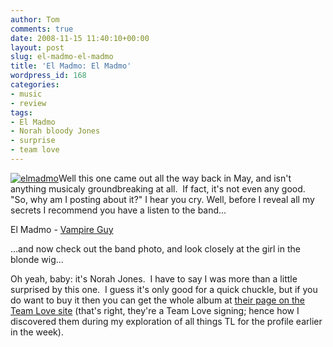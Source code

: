 ```yaml
---
author: Tom
comments: true
date: 2008-11-15 11:40:10+00:00
layout: post
slug: el-madmo-el-madmo
title: 'El Madmo: El Madmo'
wordpress_id: 168
categories:
- music
- review
tags:
- El Madmo
- Norah bloody Jones
- surprise
- team love
---
```


[![elmadmo](http://eatenbymonsters.files.wordpress.com/2008/11/elmadmo.jpg?w=199)](http://eatenbymonsters.files.wordpress.com/2008/11/elmadmo.jpg)Well this one came out all the way back in May, and isn't anything musicaly groundbreaking at all.  If fact, it's not even any good.  "So, why am I posting about it?" I hear you cry. Well, before I reveal all my secrets I recommend you have a listen to the band...

El Madmo - [Vampire Guy](http://www.mediafire.com/file/ltfk50twqzi/ElMadmo_VampireGuy.mp3)

...and now check out the band photo, and look closely at the girl in the blonde wig...

Oh yeah, baby: it's Norah Jones.  I have to say I was more than a little surprised by this one.  I guess it's only good for a quick chuckle, but if you do want to buy it then you can get the whole album at [their page on the Team Love site](http://team-love.com/home/artists/el-madmo/) (that's right, they're a Team Love signing; hence how I discovered them during my exploration of all things TL for the profile earlier in the week).
